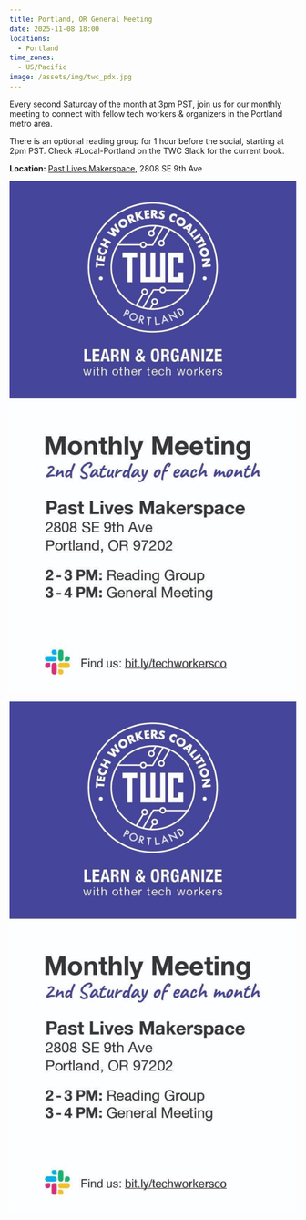 ```yaml
---
title: Portland, OR General Meeting
date: 2025-11-08 18:00
locations:
  - Portland
time_zones:
  - US/Pacific
image: /assets/img/twc_pdx.jpg
---
```

Every second Saturday of the month at 3pm PST, join us for our monthly meeting to connect with fellow tech workers & organizers in the Portland metro area. 

There is an optional reading group for 1 hour before the social, starting at 2pm PST. Check #Local-Portland on the TWC Slack for the current book.

**Location:** [Past Lives Makerspace](https://maps.app.goo.gl/naN5nMX4jRhQ3eYK9), 2808 SE 9th Ave

![Marketing image for Portland TWC meetup with a red rose illustration and red text that says: "2nd Saturdays at 3pm, Worker's Tap, 101 SE 12th Ave." ](/assets/img/twc_pdx.jpg)

![](/assets/img/twc_pdx.jpg)
